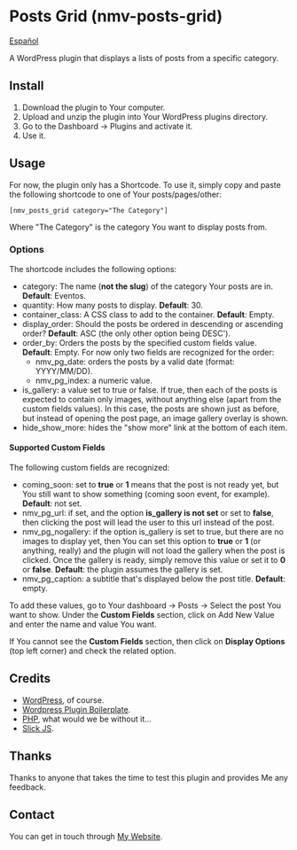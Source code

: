 # Posts Grid (nmv-posts-grid)

[Español](README.es.md)

A WordPress plugin that displays a lists of posts from a specific category.

## Install

1. Download the plugin to Your computer.
2. Upload and unzip the plugin into Your WordPress plugins directory.
3. Go to the Dashboard -> Plugins and activate it.
4. Use it.

## Usage

For now, the plugin only has a Shortcode. To use it, simply copy and paste the following shortcode to one of Your posts/pages/other:

```
[nmv_posts_grid category="The Category"]
```

Where "The Category" is the category You want to display posts from.

### Options

The shortcode includes the following options:

* category: The name (**not the slug**) of the category Your posts are in. __Default__: Eventos.
* quantity: How many posts to display. __Default__: 30.
* container\_class: A CSS class to add to the container. __Default__: Empty.
* display\_order: Should the posts be ordered in descending or ascending order? __Default__: ASC (the only other option being DESC').
* order\_by: Orders the posts by the specified custom fields value. __Default__: Empty. For now only two fields are recognized for the order:
  * nmv\_pg\_date: orders the posts by a valid date (format: YYYY/MM/DD).
  * nmv\_pg\_index: a numeric value.
* is\_gallery: a value set to true or false. If true, then each of the posts is expected to contain only images, without anything else (apart from the custom fields values). In this case, the posts are shown just as before, but instead of opening the post page, an image gallery overlay is shown.
* hide\_show\_more: hides the "show more" link at the bottom of each item.

#### Supported Custom Fields

The following custom fields are recognized:

* coming\_soon: set to __true__ or __1__ means that the post is not ready yet, but You still want to show something (coming soon event, for example). __Default__: not set.
* nmv\_pg\_url: if set, and the option __is_gallery is not set__ or set to __false__, then clicking the post will lead the user to this url instead of the post.
* nmv\_pg\_nogallery: if the option is\_gallery is set to true, but there are no images to display yet, then You can set this option to __true__ or __1__ (or anything, really) and the plugin will not load the gallery when the post is clicked. Once the gallery is ready, simply remove this value or set it to __0__ or __false__. __Default__: the plugin assumes the gallery is set.
* nmv\_pg\_caption: a subtitle that's displayed below the post title. __Default__: empty.

To add these values, go to Your dashboard -> Posts -> Select the post You want to show. Under the __Custom Fields__ section, click on Add New Value and enter the name and value You want.

If You cannot see the __Custom Fields__ section, then click on __Display Options__  (top left corner) and check the related option.

## Credits

* [WordPress](https://wordpress.org/), of course.
* [Wordpress Plugin Boilerplate](https://github.com/DevinVinson/WordPress-Plugin-Boilerplate).
* [PHP](https://php.net/), what would we be without it...
* [Slick JS](https://kenwheeler.github.io/slick/).

## Thanks

Thanks to anyone that takes the time to test this plugin and provides Me any feedback.

## Contact

You can get in touch through [My Website](https://nicomv.com/).
